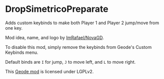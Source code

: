 # DropSimetricoPreparate
Adds custom keybinds to make both Player 1 and Player 2 jump/move from one key.

Mod idea, name, and logo by [ImRafael/NovaGD](https://discord.com/users/1337927591213924393).

To disable this mod, simply remove the keybinds from Geode's Custom Keybinds menu.

Default binds are `I` for jump, `J` to move left, and `L` to move right.

This [Geode mod](https://geode-sdk.org) is licensed under LGPLv2.